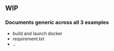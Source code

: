 ## WIP

### Documents generic across all 3 examples
* build and launch docker 
* requirement.txt
* ..
